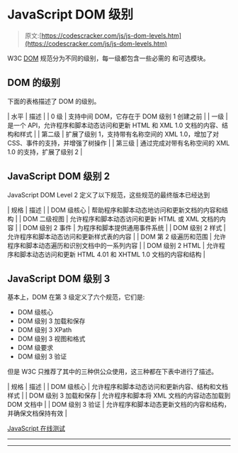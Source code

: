 # JavaScript DOM 级别

> 原文:[https://codescracker.com/js/js-dom-levels.htm](https://codescracker.com/js/js-dom-levels.htm)

W3C [DOM](/js/js-html-dom.htm) 规范分为不同的级别，每一级都包含一些必需的 和可选模块。

## DOM 的级别

下面的表格描述了 DOM 的级别。

| 水平 | 描述 |
| 0 级 | 支持中间 DOM，它存在于 DOM 级别 1 创建之前 |
| 一级 | 是一个 API，允许程序和脚本动态访问和更新 HTML 和 XML 1.0 文档的内容、结构和样式 |
| 第二级 | 扩展了级别 1，支持带有名称空间的 XML 1.0，增加了对 CSS、事件的支持，并增强了树操作 |
| 第三级 | 通过完成对带有名称空间的 XML 1.0 的支持，扩展了级别 2 |

## JavaScript DOM 级别 2

JavaScript DOM Level 2 定义了以下规范，这些规范的最终版本已经达到

| 规格 | 描述 |
| DOM 级核心 | 帮助程序和脚本动态地访问和更新文档的内容和结构 |
| DOM 二级视图 | 允许程序和脚本动态访问和更新 HTML 或 XML 文档的内容 |
| DOM 级别 2 事件 | 为程序和脚本提供通用事件系统 |
| DOM 级别 2 样式 | 允许程序和脚本动态访问和更新样式表的内容 |
| DOM 第 2 级遍历和范围 | 允许程序和脚本动态遍历和识别文档中的一系列内容 |
| DOM 级别 2 HTML | 允许程序和脚本动态访问和更新 HTML 4.01 和 XHTML 1.0 文档的内容和结构 |

## JavaScript DOM 级别 3

基本上，DOM 在第 3 级定义了六个规范，它们是:

*   DOM 级核心
*   DOM 级别 3 加载和保存
*   DOM 级别 3 XPath
*   DOM 级别 3 视图和格式
*   DOM 级要求
*   DOM 级别 3 验证

但是 W3C 只推荐了其中的三种供公众使用，这三种都在下表中进行了描述。

| 规格 | 描述 |
| DOM 级核心 | 允许程序和脚本动态访问和更新内容、结构和文档样式 |
| DOM 级别 3 加载和保存 | 允许程序和脚本将 XML 文档的内容动态加载到 DOM 文档中 |
| DOM 级别 3 验证 | 允许程序和脚本动态更新文档的内容和结构，并确保文档保持有效 |

[JavaScript 在线测试](/exam/showtest.php?subid=6)

* * *

* * *